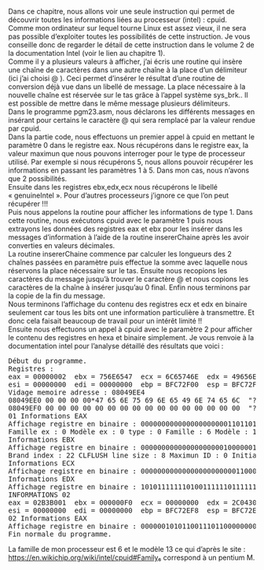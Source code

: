 Dans ce chapitre, nous allons voir une seule instruction qui permet de découvrir toutes les informations liées au processeur (intel) : cpuid. <br>
Comme mon ordinateur sur lequel tourne Linux est assez vieux, il ne sera pas possible d’exploiter toutes les possibilités de cette instruction. Je vous conseille donc de regarder le détail de cette instruction dans le volume 2 de la documentation Intel (voir le lien au chapitre 1).<br>
Comme il y a plusieurs valeurs à afficher, j’ai écris une routine qui insère une chaîne de caractères dans une autre chaîne à la place d’un délimiteur (ici j’ai choisi @ ). Ceci permet d’insérer le résultat d’une routine de conversion déjà vue dans un libellé de message. La place nécessaire à la nouvelle chaîne est réservée sur le tas grâce à l’appel système sys_brk.. Il est possible de mettre dans le même message plusieurs délimiteurs.<br>
Dans le programme pgm23.asm, nous déclarons les différents messages en insérant pour certains le caractère @ qui sera remplacé par la valeur rendue par cpuid. <br>
Dans la partie code, nous effectuons un premier appel à cpuid en mettant le paramètre 0 dans le registre eax. Nous récupérons dans le registre eax, la valeur maximun que nous pouvons interroger pour le type de processeur utilisé. Par exemple si nous récupérons 5, nous allons pouvoir récupérer les informations en passant les paramètres 1 à 5. Dans mon cas, nous n’avons que 2 possibilités.<br>
Ensuite dans les registres ebx,edx,ecx nous récupérons le libellé « genuineIntel ». Pour d’autres processeurs j’ignore ce que l’on peut récupérer !!! <br>
Puis nous appelons la routine pour afficher les informations de type 1. Dans cette routine, nous exécutons cpuid avec le paramètre 1 puis nous extrayons les données des registres eax et ebx pour les insérer dans les messages d’information à l’aide de la routine insererChaine après les avoir converties en valeurs décimales.<br>
La routine insererChaine commence par calculer les longueurs des 2 chaînes passées en paramètre puis effectue la somme avec laquelle nous réservons la place nécessaire sur le tas. Ensuite nous recopions les caractères du message jusqu’à trouver le caractère @ et nous copions les caractères de la chaîne à insérer jusqu’au 0 final. Enfin nous terminons par la copie de la fin du message. <br>
Nous terminons l’affichage du contenu des registres ecx et edx en binaire seulement car tous les bits ont une information particulière à transmettre. Et donc cela faisait beaucoup de travail pour un intérêt limité !! <br>
Ensuite nous effectuons un appel à cpuid avec le paramètre 2 pour afficher le contenu des registres en hexa et  binaire simplement. Je vous renvoie à la documentation intel pour l’analyse détaillé des résultats que voici :
<pre>
Début du programme.
Registres :
eax = 00000002  ebx = 756E6547  ecx = 6C65746E  edx = 49656E69
esi = 00000000  edi = 00000000  ebp = BFC72F00  esp = BFC72F00
Vidage memoire adresse : 08049EE4
08049EE0 00 00 00 00*47 65 6E 75 69 6E 65 49 6E 74 65 6C  "????GenuineIntel"
08049EF0 00 00 00 00 00 00 00 00 00 00 00 00 00 00 00 00  "????????????????"
01 Informations EAX
Affichage registre en binaire : 00000000000000000000011011011000
Famille ex : 0 Modèle ex : 0 type : 0 Famille : 6 Modèle : 13 Stepping : 8
Informations EBX
Affichage registre en binaire : 00000000000000000000100000010110
Brand index : 22 CLFLUSH line size : 8 Maximun ID : 0 Initial Apic ID : 0
Informations ECX
Affichage registre en binaire : 00000000000000000000000110000000
Informations EDX
Affichage registre en binaire : 10101111111010011111101111111111
INFORMATIONS 02
eax = 02B3B001  ebx = 000000F0  ecx = 00000000  edx = 2C04307D
esi = 00000000  edi = 00000000  ebp = BFC72EF8  esp = BFC72EE0
02 Informations EAX
Affichage registre en binaire : 00000010101100111011000000000001
Fin normale du programme.
</pre>

La famille de mon processeur est 6 et le modèle 13 ce qui d’après le site : https://en.wikichip.org/wiki/intel/cpuid#Family₆  correspond à un pentium M.
